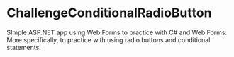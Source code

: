 # ChallengeConditionalRadioButton
SImple ASP.NET app using Web Forms to practice with C# and Web Forms. More specifically, to practice with using radio buttons and conditional statements.
